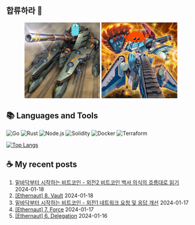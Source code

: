 ## 합류하라 🤝

<div align="center">
    <img src="https://github.com/piatoss3612/piatoss3612/blob/main/assets/go.png" alt="합류하라-go" width="40%" height="auto">
    <img src="https://github.com/piatoss3612/piatoss3612/blob/main/assets/rust.png" alt="합류하라-rust" width="40%" height="auto">
</div>

## 📚 Languages and Tools

![Go](https://img.shields.io/badge/Go-00ADD8?style=for-the-badge&logo=go&logoColor=white)
![Rust](https://img.shields.io/badge/Rust-000000?style=for-the-badge&logo=rust&logoColor=white)
![Node.js](https://img.shields.io/badge/Node.js-43853D?style=for-the-badge&logo=node.js&logoColor=white)
![Solidity](https://img.shields.io/badge/solidity-363636?style=for-the-badge&logo=solidity&logoColor=white)
![Docker](https://img.shields.io/badge/docker-%230db7ed.svg?style=for-the-badge&logo=docker&logoColor=white)
![Terraform](https://img.shields.io/badge/terraform-%235835CC.svg?style=for-the-badge&logo=terraform&logoColor=white)

[![Top Langs](https://github-readme-stats.vercel.app/api/top-langs/?username=piatoss3612&layout=compact)](https://github.com/piatoss3612/github-readme-stats)

## ☕ My recent posts

1. [밑바닥부터 시작하는 비트코인 - 외전2 비트코인 백서 의식의 흐름대로 읽기](https://piatoss3612.tistory.com/103) 2024-01-18
2. [[Ethernaut] 8. Vault](https://piatoss3612.tistory.com/102) 2024-01-18
3. [밑바닥부터 시작하는 비트코인 - 외전1 네트워크 요청 및 응답 개선](https://piatoss3612.tistory.com/101) 2024-01-17
4. [[Ethernaut] 7. Force](https://piatoss3612.tistory.com/100) 2024-01-17
5. [[Ethernaut] 6. Delegation](https://piatoss3612.tistory.com/99) 2024-01-16